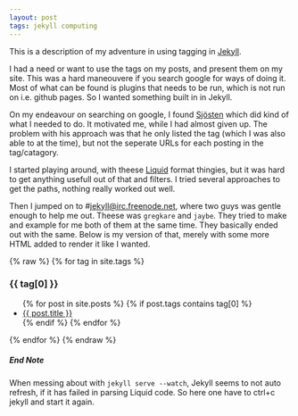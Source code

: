 ```yaml
---
layout: post
tags: jekyll computing
---
```


This is a description of my adventure in using tagging in [Jekyll].

I had a need or want to use the tags on my posts, and present them on
my site. This was a hard maneouvere if you search google for ways of
doing it. Most of what can be found is plugins that needs to be run,
which is not run on i.e. github pages. So I wanted something built in
in Jekyll. 

On my endeavour on searching on google, I found [Sjösten] which did
kind of what I needed to do. It motivated me, while I had almost given
up. The problem with his approach was that he only listed the tag
(which I was also able to at the time), but not the seperate URLs for
each posting in the tag/catagory.

I started playing around, with theese [Liquid] format thingies, but it
was hard to get anything usefull out of that and filters. I tried
several approaches to get the paths, nothing really worked out well. 

Then I jumped on to #jekyll@irc.freenode.net, where two guys was
gentle enough to help me out. Theese was `gregkare` and `jaybe`. They
tried to make and example for me both of them at the same time. They
basically ended out with the same. Below is my version of that, merely
with some more HTML added to render it like I wanted.

{% raw %}
	{% for tag in site.tags %}
	<p><a id="{{ tag[0] }}"><h3>{{ tag[0] }}</h3></a></p>
	<ul>
	  {% for post in site.posts %}
			{% if post.tags contains tag[0] %}
			<li>
				<a href="{{ post.url }}">{{ post.title }}</a>
			</li>
			{% endif %}
		{% endfor %}
	</ul>
	{% endfor %}
{% endraw %}

##### End Note
When messing about with `jekyll serve --watch`, Jekyll seems to not
auto refresh, if it has failed in parsing Liquid code. So here one
have to ctrl+c jekyll and start it again.

[Jekyll]: http://jekyllrb.com/
[Sjösten]: http://vvv.tobiassjosten.net/jekyll/jekyll-tag-cloud/
[Liquid]: http://liquidmarkup.org/
